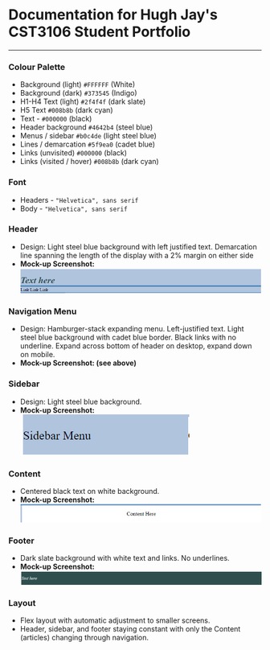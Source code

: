 # Documentation for Hugh Jay's CST3106 Student Portfolio
___
### Colour Palette
- Background (light) `#FFFFFF` (White)
- Background (dark) `#373545` (Indigo)
- H1-H4 Text (light) `#2f4f4f` (dark slate)
- H5 Text `#008b8b` (dark cyan)
- Text - `#000000` (black)
- Header background `#4642b4` (steel blue)
- Menus / sidebar `#b0c4de` (light steel blue)
- Lines / demarcation `#5f9ea0` (cadet blue)
- Links (unvisited) `#000000` (black)
- Links (visited / hover) `#008b8b` (dark cyan)

### Font
- Headers - `"Helvetica", sans serif` 
- Body - `"Helvetica", sans serif`

### Header
- Design: Light steel blue background with left justified text. Demarcation line spanning the length of the display with a 2% margin on either side
- **Mock-up Screenshot:**
![Header Mock-up](headerAndNavbar.png)

### Navigation Menu
- Design: Hamburger-stack expanding menu. Left-justified text. Light steel blue background with cadet blue border. Black links with no underline. Expand across bottom of header on desktop, expand down on mobile.
- **Mock-up Screenshot: (see above)**

### Sidebar
- Design: Light steel blue background.
- **Mock-up Screenshot:**
![Sidebar Mock-up](sidebar.png)

### Content
- Centered black text on white background.
- **Mock-up Screenshot:**
![Main Content Mock-up](mainContent.png)

### Footer
- Dark slate background with white text and links. No underlines.
- **Mock-up Screenshot:**
![Footer Mock-up](footer.png)

### Layout
- Flex layout with automatic adjustment to smaller screens.
- Header, sidebar, and footer staying constant with only the Content (articles) changing through navigation.
